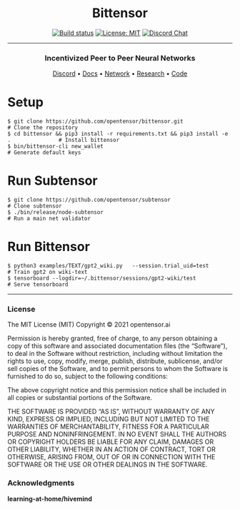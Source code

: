 <div align="center">

# **Bittensor**
[![Build status](https://circleci.com/gh/opentensor/bittensor.svg?style=shield)](https://circleci.com/gh/opentensor/bittensor)
[![License: MIT](https://img.shields.io/badge/License-MIT-yellow.svg)](https://opensource.org/licenses/MIT)
[![Discord Chat](https://img.shields.io/discord/308323056592486420.svg)](https://discord.gg/3rUr6EcvbB)

---

### Incentivized Peer to Peer Neural Networks

[Discord](https://discord.gg/3rUr6EcvbB) • [Docs](https://opentensor.github.io/index.html) • [Network](https://www.bittensor.com/metagraph) • [Research](https://uploads-ssl.webflow.com/5cfe9427d35b15fd0afc4687/5fa940aea6a95b870067cf09_bittensor.pdf) • [Code](https://github.com/opentensor/BitTensor)

</div>

# Setup

```
$ git clone https://github.com/opentensor/bittensor.git                             # Clone the repository
$ cd bittensor && pip3 install -r requirements.txt && pip3 install -e .               # Install bittensor
$ bin/bittensor-cli new_wallet                                                      # Generate default keys
```

# Run Subtensor
```
$ git clone https://github.com/opentensor/subtensor                                 # Clone subtensor
$ ./bin/release/node-subtensor                                                      # Run a main net validator
```

# Run Bittensor
```
$ python3 examples/TEXT/gpt2_wiki.py   --session.trial_uid=test                      # Train gpt2 on wiki-text
$ tensorboard --logdir=~/.bittensor/sessions/gpt2-wiki/test                         # Serve tensorboard
```


---

### License
The MIT License (MIT)
Copyright © 2021 opentensor.ai

Permission is hereby granted, free of charge, to any person obtaining a copy of this software and associated documentation files (the “Software”), to deal in the Software without restriction, including without limitation the rights to use, copy, modify, merge, publish, distribute, sublicense, and/or sell copies of the Software, and to permit persons to whom the Software is furnished to do so, subject to the following conditions:

The above copyright notice and this permission notice shall be included in all copies or substantial portions of the Software.

THE SOFTWARE IS PROVIDED “AS IS”, WITHOUT WARRANTY OF ANY KIND, EXPRESS OR IMPLIED, INCLUDING BUT NOT LIMITED TO THE WARRANTIES OF MERCHANTABILITY, FITNESS FOR A PARTICULAR PURPOSE AND NONINFRINGEMENT. IN NO EVENT SHALL THE AUTHORS OR COPYRIGHT HOLDERS BE LIABLE FOR ANY CLAIM, DAMAGES OR OTHER LIABILITY, WHETHER IN AN ACTION OF CONTRACT, TORT OR OTHERWISE, ARISING FROM, OUT OF OR IN CONNECTION WITH THE SOFTWARE OR THE USE OR OTHER DEALINGS IN THE SOFTWARE.


### Acknowledgments
**learning-at-home/hivemind**
